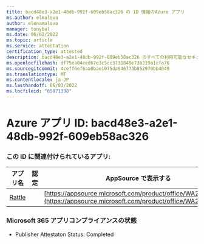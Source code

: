 ```yaml
---
title: bacd48e3-a2e1-48db-992f-609eb58ac326 の ID 情報のAzure アプリ
ms.author: elmalova
author: elenamalova
manager: tonybal
ms.date: 06/02/2022
ms.topic: article
ms.service: attestation
certification_type: attested
description: bacd48e3-a2e1-48db-992f-609eb58ac326 のすべての利用可能なセキュリティとコンプライアンス情報。
ms.openlocfilehash: df75ea04eed67e3c5cc3731848e73b219a1cfa76
ms.sourcegitcommit: 4ceff6ef6aa0bae1075da646773b852970bb4049
ms.translationtype: MT
ms.contentlocale: ja-JP
ms.lasthandoff: 06/03/2022
ms.locfileid: "65871398"
---
```

# <a name="azure-app-id-bacd48e3-a2e1-48db-992f-609eb58ac326"></a>Azure アプリ ID: bacd48e3-a2e1-48db-992f-609eb58ac326


### <a name="apps-associated-with-this-id"></a>この ID に関連付けられているアプリ:
| **アプリ名** | **認定** | **AppSource で表示する** |
|--------------|---------------|-----------------------|
| [Rattle](../forward/WA200004030.md) |  | [https://appsource.microsoft.com/product/office/WA200004030](https://appsource.microsoft.com/product/office/WA200004030) |

### <a name="microsoft-365-app-compliance-status"></a>Microsoft 365 アプリコンプライアンスの状態
- Publisher Attestaton Status: Completed
